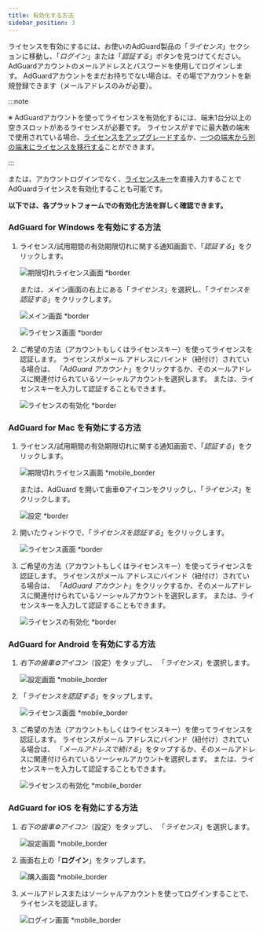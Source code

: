 ```yaml
---
title: 有効化する方法
sidebar_position: 3
---
```


ライセンスを有効にするには、お使いのAdGuard製品の「*ライセンス*」セクションに移動し、「*ログイン*」または「*認証する*」ボタンを見つけてください。 AdGuardアカウントのメールアドレスとパスワードを使用してログインします。 AdGuardアカウントをまだお持ちでない場合は、その場でアカウントを新規登録できます（メールアドレスのみが必要）。

:::note

※ AdGuardアカウントを使ってライセンスを有効化するには、端末1台分以上の空きスロットがあるライセンスが必要です。 ライセンスがすでに最大数の端末で使用されている場合、[ライセンスをアップグレードする](../payment-options#upgrade)か、[一つの端末から別の端末にライセンスを移行する](../transfer)ことができます。

:::

または、アカウントログインでなく、[ライセンスキー](../what-is#license-key)を直接入力することでAdGuardライセンスを有効化することも可能です。

**以下では、各プラットフォームでの有効化方法を詳しく確認できます。**

### AdGuard for Windows を有効にする方法

1. ライセンス/試用期間の有効期限切れに関する通知画面で、「*認証する*」をクリックします。

    ![期限切れライセンス画面 *border](https://cdn.adtidy.org/blog/new/eapwtexp.png)

    または、メイン画面の右上にある「*ライセンス*」を選択し、「*ライセンスを認証する*」をクリックします。

    ![メイン画面 *border](https://cdn.adtidy.org/blog/new/ca313hmain-screen.png)

    ![ライセンス画面 *border](https://cdn.adtidy.org/blog/new/n7nkclicense-screen.png)

1. ご希望の方法（アカウントもしくはライセンスキー）を使ってライセンスを認証します。 ライセンスがメール アドレスにバインド（紐付け）されている場合は、 「*AdGuard アカウント*」をクリックするか、そのメールアドレスに関連付けられているソーシャルアカウントを選択します。 または、ライセンスキーを入力して認証することもできます。

    ![ライセンスの有効化 *border](https://cdn.adtidy.org/blog/new/lnzz5activate-license.png)

### AdGuard for Mac を有効にする方法

1. ライセンス/試用期間の有効期限切れに関する通知画面で、「*認証する*」をクリックします。

    ![期限切れライセンス画面 *mobile_border](https://cdn.adtidy.org/blog/new/o9bhtexpired-screen.png)

    または、AdGuard を開いて歯車⚙アイコンをクリックし、「*ライセンス*」をクリックします。

    ![設定 *border](https://cdn.adtidy.org/blog/new/xuyqmpreferences.png)

1. 開いたウィンドウで、「*ライセンスを認証する*」をクリックします。

    ![ライセンス画面 *border](https://cdn.adtidy.org/blog/new/8rbc8license-screen.png)

1. ご希望の方法（アカウントもしくはライセンスキー）を使ってライセンスを認証します。 ライセンスがメール アドレスにバインド（紐付け）されている場合は、 「*AdGuard アカウント*」をクリックするか、そのメールアドレスに関連付けられているソーシャルアカウントを選択します。 または、ライセンスキーを入力して認証することもできます。

    ![ライセンスの有効化 *border](https://cdn.adtidy.org/blog/new/tws3jkactivate-license.png)

### AdGuard for Android を有効にする方法

1. *右下の歯車⚙アイコン*（設定）をタップし、 「*ライセンス*」を選択します。

    ![設定画面 *mobile_border](https://cdn.adtidy.org/blog/new/sbdcysettings.png)

1. 「*ライセンスを認証する*」をタップします。

    ![ライセンス画面 *mobile_border](https://cdn.adtidy.org/blog/new/04fs1license-screen.png)

1. ご希望の方法（アカウントもしくはライセンスキー）を使ってライセンスを認証します。 ライセンスがメール アドレスにバインド（紐付け）されている場合は、 「*メールアドレスで続ける*」をタップするか、そのメールアドレスに関連付けられているソーシャルアカウントを選択します。 または、ライセンスキーを入力して認証することもできます。

    ![ライセンスの有効化 *mobile_border](https://cdn.adtidy.org/blog/new/sbxttactivate-license.png)

### AdGuard for iOS を有効にする方法

1. *右下の歯車⚙アイコン*（設定）をタップし、 「*ライセンス*」を選択します。

    ![設定画面 *mobile_border](https://cdn.adtidy.org/blog/new/uf8f1fsettings.png)

1. 画面右上の「**ログイン**」をタップします。

    ![購入画面 *mobile_border](https://cdn.adtidy.org/blog/new/10j5bhpurchase-page.png)

1. メールアドレスまたはソーシャルアカウントを使ってログインすることで、ライセンスを認証します。

    ![ログイン画面 *mobile_border](https://cdn.adtidy.org/blog/new/prnjdlogin-page.png)
